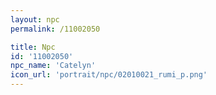 ```yaml
---
layout: npc
permalink: /11002050

title: Npc
id: '11002050'
npc_name: 'Catelyn'
icon_url: 'portrait/npc/02010021_rumi_p.png'
---
```

